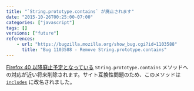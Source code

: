 ```yaml
---
title: "`String.prototype.contains` が廃止されます"
date: "2015-10-26T00:25:00-07:00"
categories: ["javascript"]
tags: []
versions: ["future"]
references:
    - url: "https://bugzilla.mozilla.org/show_bug.cgi?id=1103588"
      title: "Bug 1103588 - Remove String.prototype.contains"
---
```

[Firefox 40 以降廃止予定となっている](https://www.fxsitecompat.com/ja/docs/2015/string-prototype-contains-has-been-renamed-to-includes/) `String.prototype.contains` メソッドへの対応が近い将来削除されます。サイト互換性問題のため、このメソッドは [`includes`](https://developer.mozilla.org/ja/docs/Web/JavaScript/Reference/Global_Objects/String/includes) に改名されました。
